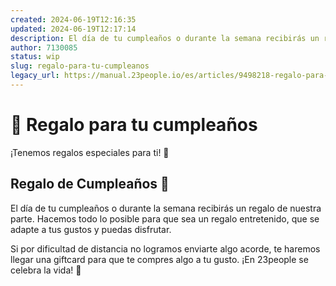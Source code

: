 ```yaml
---
created: 2024-06-19T12:16:35
updated: 2024-06-19T12:17:14
description: El día de tu cumpleaños o durante la semana recibirás un regalo de nuestra parte.
author: 7130085
status: wip
slug: regalo-para-tu-cumpleanos
legacy_url: https://manual.23people.io/es/articles/9498218-regalo-para-tu-cumpleanos
---
```


# 🎉 Regalo para tu cumpleaños

¡Tenemos regalos especiales para ti! 🎁

## Regalo de Cumpleaños 🎂

El día de tu cumpleaños o durante la semana recibirás un regalo de nuestra
parte. Hacemos todo lo posible para que sea un regalo entretenido, que se
adapte a tus gustos y puedas disfrutar.

Si por dificultad de distancia no logramos enviarte algo acorde, te haremos
llegar una giftcard para que te compres algo a tu gusto. ¡En 23people se
celebra la vida! 🥳
